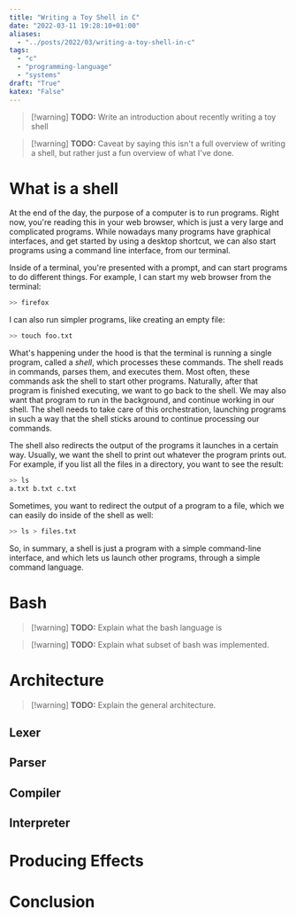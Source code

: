 ```yaml
---
title: "Writing a Toy Shell in C"
date: "2022-03-11 19:28:10+01:00"
aliases:
  - "../posts/2022/03/writing-a-toy-shell-in-c"
tags:
  - "c"
  - "programming-language"
  - "systems"
draft: "True"
katex: "False"
---
```


> [!warning] **TODO:**
> Write an introduction about recently writing a toy shell

<!--more-->

> [!warning] **TODO:**
> Caveat by saying this isn't a full overview of writing a shell, but
> rather just a fun overview of what I've done.

# What is a shell

At the end of the day, the purpose of a computer is to run programs. Right
now, you're reading this in your web browser, which is just a very
large and complicated programs. While nowadays many programs have graphical
interfaces, and get started by using a desktop shortcut, we can also
start programs using a command line interface, from our terminal.

Inside of a terminal, you're presented with a prompt, and can start programs
to do different things. For example, I can start my web browser from
the terminal:

```bash
>> firefox
```

I can also run simpler programs, like creating an empty file:

```bash
>> touch foo.txt
```

What's happening under the hood is that the terminal is running a single
program, called a *shell*, which processes these commands. The shell
reads in commands, parses them, and executes them. Most often, these commands
ask the shell to start other programs. Naturally, after that program
is finished executing, we want to go back to the shell. We may also
want that program to run in the background, and continue working in our shell.
The shell needs to take care of this orchestration, launching programs
in such a way that the shell sticks around to continue processing our commands.

The shell also redirects the output of the programs it launches in a certain way.
Usually, we want the shell to print out whatever the program prints out.
For example, if you list all the files in a directory, you want
to see the result:

```bash
>> ls
a.txt b.txt c.txt
```

Sometimes, you want to redirect the output of a program to a file, which
we can easily do inside of the shell as well:

```bash
>> ls > files.txt
```

So, in summary, a shell is just a program with a simple command-line
interface, and which lets us launch other programs, through a simple
command language.

# Bash

> [!warning] **TODO:**
> Explain what the bash language is

> [!warning] **TODO:**
> Explain what subset of bash was implemented.

# Architecture

> [!warning] **TODO:**
> Explain the general architecture.

## Lexer

## Parser

## Compiler

## Interpreter

# Producing Effects

# Conclusion